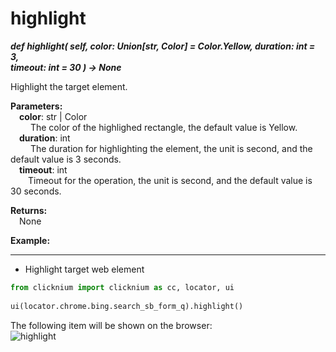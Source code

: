 # highlight
***def highlight(
        self,
        color: Union[str, Color] = Color.Yellow,
        duration: int = 3,        
        timeout: int = 30
    ) -> None***  

Highlight the target element.

**Parameters:**  
    &emsp;**color**: str | Color  
        &emsp;&emsp; The color of the highlighed rectangle, the default value is Yellow.  
    &emsp;**duration**: int  
        &emsp;&emsp; The duration for highlighting the element, the unit is second, and the default value is 3 seconds.  
    &emsp;**timeout**: int  
        &emsp;&emsp;Timeout for the operation, the unit is second, and the default value is 30 seconds.  

**Returns:**  
    &emsp;None

**Example:**
***
- Highlight target web element  
```python
from clicknium import clicknium as cc, locator, ui
    
ui(locator.chrome.bing.search_sb_form_q).highlight()
```

The following item will be shown on the browser:  
![highlight](../../../img/highlight.png)